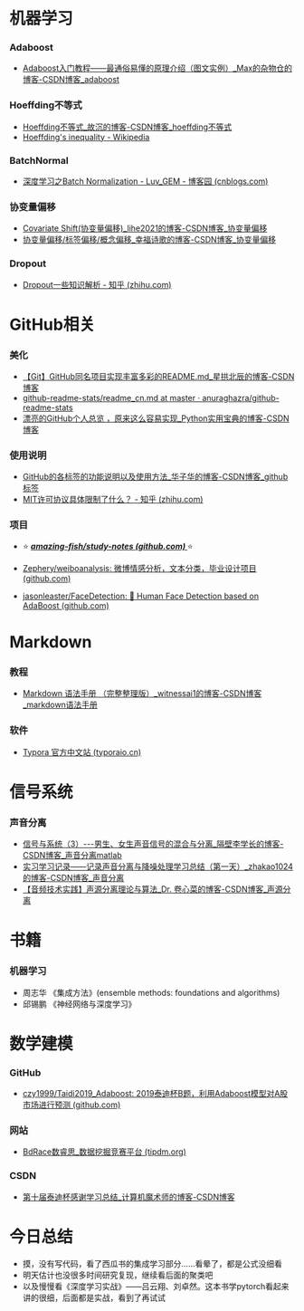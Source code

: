 # **机器学习**
### Adaboost
- [Adaboost入门教程——最通俗易懂的原理介绍（图文实例）_Max的杂物仓的博客-CSDN博客_adaboost](https://blog.csdn.net/px_528/article/details/72963977?ops_request_misc={"request_id"%3A"165261357816780357224906"%2C"scm"%3A"20140713.130102334.pc_all."}&request_id=165261357816780357224906&biz_id=0&utm_medium=distribute.pc_search_result.none-task-blog-2~all~first_rank_ecpm_v1~rank_v31_ecpm-1-72963977-null-null.142)

### Hoeffding不等式
- [Hoeffding不等式_故沉的博客-CSDN博客_hoeffding不等式](https://blog.csdn.net/jesmine_gu/article/details/83245907?ops_request_misc={"request_id"%3A"165258114816780366589338"%2C"scm"%3A"20140713.130102334.pc_all."}&request_id=165258114816780366589338&biz_id=0&utm_medium=distribute.pc_search_result.none-task-blog-2~all~first_rank_ecpm_v1~rank_v31_ecpm-1-83245907-null-null.142)
- [Hoeffding's inequality - Wikipedia](https://en.wikipedia.org/wiki/Hoeffding's_inequality)

### BatchNormal
- [深度学习之Batch Normalization - Luv_GEM - 博客园 (cnblogs.com)](https://www.cnblogs.com/Luv-GEM/p/10756382.html)

### 协变量偏移
- [Covariate Shift(协变量偏移)_lihe2021的博客-CSDN博客_协变量偏移](https://blog.csdn.net/lihe4151021/article/details/123763402?ops_request_misc={"request_id"%3A"165260162416781435499490"%2C"scm"%3A"20140713.130102334.pc_all."}&request_id=165260162416781435499490&biz_id=0&utm_medium=distribute.pc_search_result.none-task-blog-2~all~first_rank_ecpm_v1~rank_v31_ecpm-4-123763402-null-null.142)
- [协变量偏移/标签偏移/概念偏移_幸福诗歌的博客-CSDN博客_协变量偏移](https://blog.csdn.net/boke14122621/article/details/104331385?ops_request_misc={"request_id"%3A"165260162416781435499490"%2C"scm"%3A"20140713.130102334.pc_all."}&request_id=165260162416781435499490&biz_id=0&utm_medium=distribute.pc_search_result.none-task-blog-2~all~first_rank_ecpm_v1~rank_v31_ecpm-1-104331385-null-null.142)

### Dropout
- [Dropout一些知识解析 - 知乎 (zhihu.com)](https://zhuanlan.zhihu.com/p/419695978)

# **GitHub相关**

### 美化
- [【Git】GitHub同名项目实现丰富多彩的README.md_星拱北辰的博客-CSDN博客](https://blog.csdn.net/weixin_43896318/article/details/122807529)
- [github-readme-stats/readme_cn.md at master · anuraghazra/github-readme-stats](https://github.com/anuraghazra/github-readme-stats/blob/master/docs/readme_cn.md)
- [漂亮的GitHub个人总览 ，原来这么容易实现_Python实用宝典的博客-CSDN博客](https://blog.csdn.net/u010751000/article/details/113733595?ops_request_misc={"request_id"%3A"165260356516782425112408"%2C"scm"%3A"20140713.130102334.pc_all."}&request_id=165260356516782425112408&biz_id=0&utm_medium=distribute.pc_search_result.none-task-blog-2~all~first_rank_ecpm_v1~rank_v31_ecpm-2-113733595-null-null.142)

### 使用说明
- [GitHub的各标签的功能说明以及使用方法_华子华的博客-CSDN博客_github 标签](https://blog.csdn.net/wang975380547/article/details/78095299?ops_request_misc={"request_id"%3A"165260355016781685393546"%2C"scm"%3A"20140713.130102334.pc_all."}&request_id=165260355016781685393546&biz_id=0&utm_medium=distribute.pc_search_result.none-task-blog-2~all~first_rank_ecpm_v1~rank_v31_ecpm-1-78095299-null-null.142)
- [MIT许可协议具体限制了什么？ - 知乎 (zhihu.com)](https://www.zhihu.com/question/25079718)

### 项目

- ⭐ ***[amazing-fish/study-notes (github.com) ](https://github.com/amazing-fish/study-notes)*** ⭐

- [Zephery/weiboanalysis: 微博情感分析，文本分类，毕业设计项目 (github.com)](https://github.com/Zephery/weiboanalysis)
- [jasonleaster/FaceDetection: :star2: Human Face Detection based on AdaBoost (github.com)](https://github.com/jasonleaster/FaceDetection)

# Markdown

### 教程
- [Markdown 语法手册 （完整整理版）_witnessai1的博客-CSDN博客_markdown语法手册](https://blog.csdn.net/witnessai1/article/details/52551362?ops_request_misc={"request_id"%3A"165260231516782390559297"%2C"scm"%3A"20140713.130102334.."}&request_id=165260231516782390559297&biz_id=0&utm_medium=distribute.pc_search_result.none-task-blog-2~all~top_positive~default-2-52551362-null-null.142)

### 软件

- [Typora 官方中文站 (typoraio.cn)](https://typoraio.cn/)

# 信号系统
### 声音分离
- [信号与系统（3）---男生、女生声音信号的混合与分离_隔壁李学长的博客-CSDN博客_声音分离matlab](https://blog.csdn.net/DALEONE/article/details/118708964?ops_request_misc={"request_id"%3A"165258814416782246450386"%2C"scm"%3A"20140713.130102334.pc_all."}&request_id=165258814416782246450386&biz_id=0&utm_medium=distribute.pc_search_result.none-task-blog-2~all~first_rank_ecpm_v1~rank_v31_ecpm-1-118708964-null-null.142)
- [实习学习记录——记录声音分离与降噪处理学习总结（第一天）_zhakao1024的博客-CSDN博客_声音分离](https://blog.csdn.net/weixin_43775636/article/details/97013458?ops_request_misc={"request_id"%3A"165258814416782246450386"%2C"scm"%3A"20140713.130102334.pc_all."}&request_id=165258814416782246450386&biz_id=0&utm_medium=distribute.pc_search_result.none-task-blog-2~all~first_rank_ecpm_v1~rank_v31_ecpm-3-97013458-null-null.142)
- [【音频技术实践】声源分离理论与算法_Dr. 卷心菜的博客-CSDN博客_声源分离](https://blog.csdn.net/veritasalice/article/details/108269385?ops_request_misc={"request_id"%3A"165258814416782246450386"%2C"scm"%3A"20140713.130102334.pc_all."}&request_id=165258814416782246450386&biz_id=0&utm_medium=distribute.pc_search_result.none-task-blog-2~all~first_rank_ecpm_v1~rank_v31_ecpm-6-108269385-null-null.142)

# 书籍
### 机器学习
- 周志华 《集成方法》(ensemble methods: foundations and algorithms)
- 邱锡鹏 《神经网络与深度学习》

# 数学建模
### GitHub
- [czy1999/Taidi2019_Adaboost: 2019泰迪杯B题，利用Adaboost模型对A股市场进行预测 (github.com)](https://github.com/czy1999/Taidi2019_Adaboost)
### 网站
- [BdRace数睿思_数据挖掘竞赛平台 (tipdm.org)](https://www.tipdm.org/)
### CSDN
- [第十届泰迪杯感谢学习总结_计算机魔术师的博客-CSDN博客](https://blog.csdn.net/weixin_66526635/article/details/124501396)

# 今日总结

- 摸，没有写代码，看了西瓜书的集成学习部分……看晕了，都是公式没细看
- 明天估计也没很多时间研究复现，继续看后面的聚类吧
- 以及慢慢看《深度学习实战》——吕云翔、刘卓然。这本书学pytorch看起来讲的很细，后面都是实战，看到了再试试